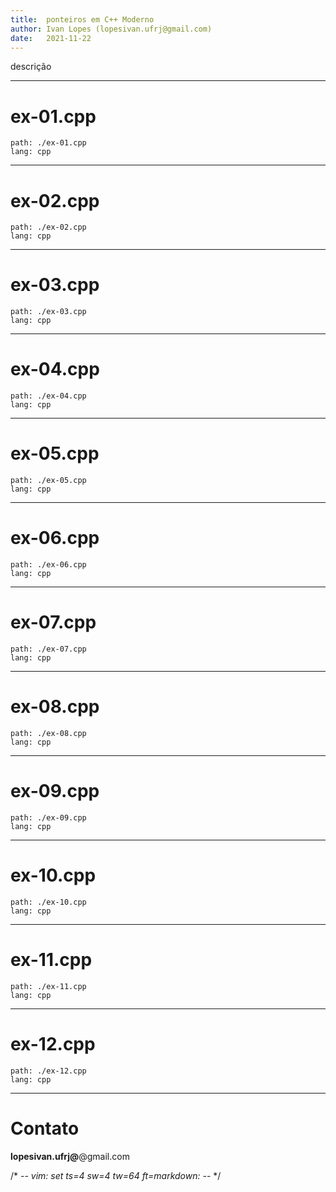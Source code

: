 ```yaml
---
title:  ponteiros em C++ Moderno
author: Ivan Lopes (lopesivan.ufrj@gmail.com)
date:   2021-11-22
---
```


descrição


---
# ex-01.cpp
```file
path: ./ex-01.cpp
lang: cpp
```

---
# ex-02.cpp
```file
path: ./ex-02.cpp
lang: cpp
```

---
# ex-03.cpp
```file
path: ./ex-03.cpp
lang: cpp
```

---
# ex-04.cpp
```file
path: ./ex-04.cpp
lang: cpp
```

---
# ex-05.cpp
```file
path: ./ex-05.cpp
lang: cpp
```

---
# ex-06.cpp
```file
path: ./ex-06.cpp
lang: cpp
```

---
# ex-07.cpp
```file
path: ./ex-07.cpp
lang: cpp
```

---
# ex-08.cpp
```file
path: ./ex-08.cpp
lang: cpp
```

---
# ex-09.cpp
```file
path: ./ex-09.cpp
lang: cpp
```

---
# ex-10.cpp
```file
path: ./ex-10.cpp
lang: cpp
```

---
# ex-11.cpp
```file
path: ./ex-11.cpp
lang: cpp
```

---
# ex-12.cpp
```file
path: ./ex-12.cpp
lang: cpp
```

---
# Contato

**lopesivan.ufrj@**@gmail.com

/* -*- vim: set ts=4 sw=4 tw=64 ft=markdown: -*- */
